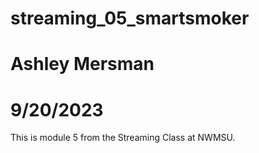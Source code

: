 # streaming_05_smartsmoker
# Ashley Mersman
# 9/20/2023

This is module 5 from the Streaming Class at NWMSU. 
